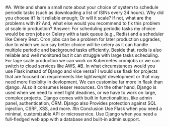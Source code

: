 #A. Write and share a small note about your choice of system to schedule periodic tasks (such as downloading a list of ISINs every 24 hours). Why did you choose it? Is it reliable enough; Or will it scale? If not, what are the problems with it? And, what else would you recommend to fix this problem at scale in production?
Answer: For scheduling periodic tasks my choice would be cron jobs or Celery with a task queue (e.g., Redis) and a scheduler like Celery Beat.
Cron jobs can be a problem for later production upgrades, due to which we can say better choice will be celery as it can handle multiple periodic and background tasks efficiently.
Beside that, redis is also reliable and well monitored but it can struggle with large tasks scheduling.
For lage scale production we can work on Kubernetes cromjobs or we can switch to cloud services like AWS.
#B. In what circumstances would you use Flask instead of Django and vice versa?
I would use flask for projects that are focused on requirements like lightweight development or that may need more flexiblity in devlopment. We can customise far more in flask than django. ALso it consumes lesser resources.
On the other hand, Django is used when we need to meet tight deadines, or we have to work on large, complex projects. Django comes with built in functionalities, like admin panel, authentication, ORM. Django also Provides protection against SQL injection, CSRF, XSS, and more.
#In Conclusion
Use Flask when you need a minimal, customizable API or microservice.
Use Django when you need a full-fledged web app with a database and built-in admin support.
